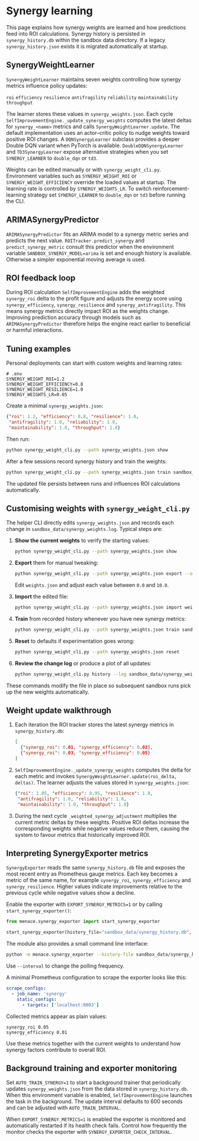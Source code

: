 # Synergy learning

This page explains how synergy weights are learned and how predictions feed into ROI calculations. Synergy history is persisted in `synergy_history.db` within the sandbox data directory. If a legacy `synergy_history.json` exists it is migrated automatically at startup.

## SynergyWeightLearner

`SynergyWeightLearner` maintains seven weights controlling how synergy metrics influence policy updates:

``roi``
``efficiency``
``resilience``
``antifragility``
``reliability``
``maintainability``
``throughput``

The learner stores these values in `synergy_weights.json`. Each cycle `SelfImprovementEngine._update_synergy_weights` computes the latest deltas for `synergy_<name>` metrics and calls `SynergyWeightLearner.update`. The default implementation uses an actor–critic policy to nudge weights toward positive ROI changes. A `DQNSynergyLearner` subclass provides a deeper Double DQN variant when PyTorch is available. `DoubleDQNSynergyLearner` and `TD3SynergyLearner` expose alternative strategies when you set `SYNERGY_LEARNER` to `double_dqn` or `td3`.

Weights can be edited manually or with `synergy_weight_cli.py`. Environment variables such as `SYNERGY_WEIGHT_ROI` or `SYNERGY_WEIGHT_EFFICIENCY` override the loaded values at startup. The learning rate is controlled by `SYNERGY_WEIGHTS_LR`. To switch reinforcement-learning strategy set `SYNERGY_LEARNER` to `double_dqn` or `td3` before running the CLI.

## ARIMASynergyPredictor

`ARIMASynergyPredictor` fits an ARIMA model to a synergy metric series and predicts the next value. `ROITracker.predict_synergy` and `predict_synergy_metric` consult this predictor when the environment variable `SANDBOX_SYNERGY_MODEL=arima` is set and enough history is available. Otherwise a simpler exponential moving average is used.

## ROI feedback loop

During ROI calculation `SelfImprovementEngine` adds the weighted `synergy_roi` delta to the profit figure and adjusts the energy score using `synergy_efficiency`, `synergy_resilience` and `synergy_antifragility`. This means synergy metrics directly impact ROI as the weights change. Improving prediction accuracy through models such as `ARIMASynergyPredictor` therefore helps the engine react earlier to beneficial or harmful interactions.

## Tuning examples

Personal deployments can start with custom weights and learning rates:

```dotenv
# .env
SYNERGY_WEIGHT_ROI=1.2
SYNERGY_WEIGHT_EFFICIENCY=0.8
SYNERGY_WEIGHT_RESILIENCE=1.0
SYNERGY_WEIGHTS_LR=0.05
```

Create a minimal `synergy_weights.json`:

```json
{"roi": 1.2, "efficiency": 0.8, "resilience": 1.0,
 "antifragility": 1.0, "reliability": 1.0,
 "maintainability": 1.0, "throughput": 1.0}
```

Then run:

```bash
python synergy_weight_cli.py --path synergy_weights.json show
```

After a few sessions record synergy history and train the weights:

```bash
python synergy_weight_cli.py --path synergy_weights.json train sandbox_data/synergy_history.db
```

The updated file persists between runs and influences ROI calculations automatically.

## Customising weights with `synergy_weight_cli.py`

The helper CLI directly edits `synergy_weights.json` and records each change in
`sandbox_data/synergy_weights.log`. Typical steps are:

1. **Show the current weights** to verify the starting values:

   ```bash
   python synergy_weight_cli.py --path synergy_weights.json show
   ```

2. **Export** them for manual tweaking:

   ```bash
   python synergy_weight_cli.py --path synergy_weights.json export --out weights.json
   ```

   Edit `weights.json` and adjust each value between `0.0` and `10.0`.

3. **Import** the edited file:

   ```bash
   python synergy_weight_cli.py --path synergy_weights.json import weights.json
   ```

4. **Train** from recorded history whenever you have new synergy metrics:

   ```bash
   python synergy_weight_cli.py --path synergy_weights.json train sandbox_data/synergy_history.db
   ```

5. **Reset** to defaults if experimentation goes wrong:

   ```bash
   python synergy_weight_cli.py --path synergy_weights.json reset
   ```

6. **Review the change log** or produce a plot of all updates:

   ```bash
   python synergy_weight_cli.py history --log sandbox_data/synergy_weights.log --plot
   ```

These commands modify the file in place so subsequent sandbox runs pick up the
new weights automatically.

## Weight update walkthrough

1. Each iteration the ROI tracker stores the latest synergy metrics in
   `synergy_history.db`:

   ```json
   [
     {"synergy_roi": 0.01, "synergy_efficiency": 0.02},
     {"synergy_roi": 0.03, "synergy_efficiency": 0.05}
   ]
   ```

2. `SelfImprovementEngine._update_synergy_weights` computes the delta for each
   metric and invokes `SynergyWeightLearner.update(roi_delta, deltas)`. The
   learner adjusts the values stored in `synergy_weights.json`:

   ```json
   {"roi": 1.05, "efficiency": 0.95, "resilience": 1.0,
    "antifragility": 1.0, "reliability": 1.0,
    "maintainability": 1.0, "throughput": 1.0}
   ```

3. During the next cycle `_weighted_synergy_adjustment` multiplies the current
   metric deltas by these weights. Positive ROI deltas increase the
   corresponding weights while negative values reduce them, causing the system
   to favour metrics that historically improved ROI.

## Interpreting SynergyExporter metrics

`SynergyExporter` reads the same `synergy_history.db` file and exposes the
most recent entry as Prometheus gauge metrics. Each key becomes a metric of the
same name, for example `synergy_roi`, `synergy_efficiency` and
`synergy_resilience`. Higher values indicate improvements relative to the
previous cycle while negative values show a decline.

Enable the exporter with `EXPORT_SYNERGY_METRICS=1` or by calling
`start_synergy_exporter()`:

```python
from menace.synergy_exporter import start_synergy_exporter

start_synergy_exporter(history_file="sandbox_data/synergy_history.db", port=8003)
```

The module also provides a small command line interface:

```bash
python -m menace.synergy_exporter --history-file sandbox_data/synergy_history.db --port 8003
```

Use `--interval` to change the polling frequency.

A minimal Prometheus configuration to scrape the exporter looks like this:

```yaml
scrape_configs:
  - job_name: 'synergy'
    static_configs:
      - targets: ['localhost:8003']
```

Collected metrics appear as plain values:

```
synergy_roi 0.05
synergy_efficiency 0.01
```

Use these metrics together with the current weights to understand how synergy
factors contribute to overall ROI.

## Background training and exporter monitoring

Set `AUTO_TRAIN_SYNERGY=1` to start a background trainer that periodically updates
`synergy_weights.json` from the data stored in `synergy_history.db`. When this
environment variable is enabled, `SelfImprovementEngine` launches the task in
the background. The update interval defaults to 600 seconds and can be adjusted
with `AUTO_TRAIN_INTERVAL`.

When `EXPORT_SYNERGY_METRICS=1` is enabled the exporter is monitored and
automatically restarted if its health check fails. Control how frequently the
monitor checks the exporter with `SYNERGY_EXPORTER_CHECK_INTERVAL`.
